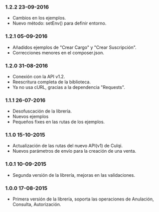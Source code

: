 
### 1.2.2 23-09-2016
* Cambios en los ejemplos.
* Nuevo método: setEnv() para definir entorno.

### 1.2.1 05-09-2016
* Añadidos ejemplos de "Crear Cargo" y "Crear Suscripción".
* Correcciones menores en el composer.json.

### 1.2.0 31-08-2016
* Conexión con la API v1.2.
* Reescritura completa de la biblioteca.
* Ya no usa cURL, gracias a la dependencia "Requests".

### 1.1.1 26-07-2016
* Desofuscación de la librería.
* Nuevos ejemplos
* Pequeños fixes en las rutas de los ejemplos.

### 1.1.0 15-10-2015

* Actualización de las rutas del nuevo API(v1) de Culqi.
* Nuevos parámetros de envío para la creación de una venta.


### 1.0.1 10-09-2015

* Segunda versión de la librería, mejoras en las validaciones.


### 1.0.0 17-08-2015

* Primera versión de la librería, soporta las operaciones de Anulación, Consulta, Autorización.
